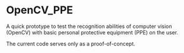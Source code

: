 # OpenCV_PPE
A quick prototype to test the recognition abilities of computer vision (OpenCV) with basic personal protective equipment (PPE) on the user.

The current code serves only as a proof-of-concept.
